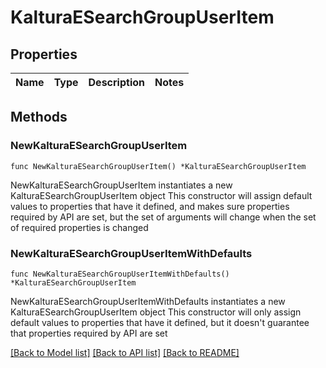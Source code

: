 # KalturaESearchGroupUserItem

## Properties

Name | Type | Description | Notes
------------ | ------------- | ------------- | -------------

## Methods

### NewKalturaESearchGroupUserItem

`func NewKalturaESearchGroupUserItem() *KalturaESearchGroupUserItem`

NewKalturaESearchGroupUserItem instantiates a new KalturaESearchGroupUserItem object
This constructor will assign default values to properties that have it defined,
and makes sure properties required by API are set, but the set of arguments
will change when the set of required properties is changed

### NewKalturaESearchGroupUserItemWithDefaults

`func NewKalturaESearchGroupUserItemWithDefaults() *KalturaESearchGroupUserItem`

NewKalturaESearchGroupUserItemWithDefaults instantiates a new KalturaESearchGroupUserItem object
This constructor will only assign default values to properties that have it defined,
but it doesn't guarantee that properties required by API are set


[[Back to Model list]](../README.md#documentation-for-models) [[Back to API list]](../README.md#documentation-for-api-endpoints) [[Back to README]](../README.md)


